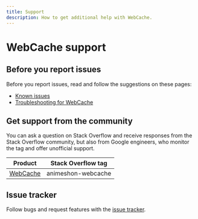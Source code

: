```yaml
---
title: Support
description: How to get additional help with WebCache.
---
```


# WebCache support

## Before you report issues

Before you report issues, read and follow the suggestions on these pages:

- [Known issues](/webcache/docs/issues)
- [Troubleshooting for WebCache](/webcache/docs/troubleshooting)

## Get support from the community

You can ask a question on Stack Overflow and receive responses from the Stack Overflow community, but also from Google engineers, who monitor the tag and offer unofficial support.

| Product | Stack Overflow tag |
| --- | --- |
| [WebCache](https://stackoverflow.com/questions/tagged/animeshon-webcache) | animeshon-webcache |

## Issue tracker

Follow bugs and request features with the [issue tracker](https://github.com/animeshon/issue-tracker/issues).
